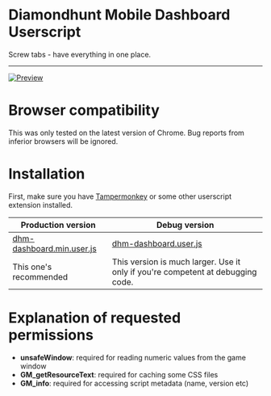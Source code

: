 # Diamondhunt Mobile Dashboard Userscript
Screw tabs - have everything in one place.

-----

[![Preview](https://user-images.githubusercontent.com/4998038/52310425-42dd9b80-299b-11e9-9db1-a592b6545135.gif)](https://user-images.githubusercontent.com/4998038/52310425-42dd9b80-299b-11e9-9db1-a592b6545135.gif)

# Browser compatibility
This was only tested on the latest version of Chrome. Bug reports from inferior browsers will be ignored.

# Installation
First, make sure you have [Tampermonkey](https://tampermonkey.net/) or some other userscript extension installed.

| **Production version**                                                                                         	| **Debug version**                                                                                      	|
|----------------------------------------------------------------------------------------------------------------	|--------------------------------------------------------------------------------------------------------	|
| [dhm-dashboard.min.user.js](https://github.com/Alorel/dhm-dashboard/raw/master/dist/dhm-dashboard.min.user.js) 	| [dhm-dashboard.user.js](https://github.com/Alorel/dhm-dashboard/raw/master/dist/dhm-dashboard.user.js) 	|
| This one's recommended                                                                                         	| This version is much larger. Use it only if you're competent at debugging code.                        	|

# Explanation of requested permissions

- **unsafeWindow**: required for reading numeric values from the game window
- **GM_getResourceText**: required for caching some CSS files
- **GM_info**: required for accessing script metadata (name, version etc) 
